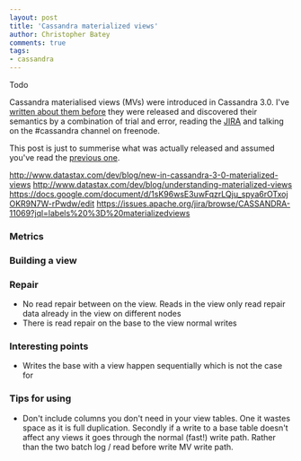 ```yaml
---
layout: post
title: 'Cassandra materialized views'
author: Christopher Batey
comments: true
tags:
- cassandra
---
```


Todo

Cassandra materialised views (MVs) were introduced in Cassandra 3.0. I've
[written
about them before](/cassandra-30-materialised-views-in.html) they were released and discovered their semantics by a
combination of trial and error, reading the
[JIRA](https://issues.apache.org/jira/browse/CASSANDRA-6477) and talking on the #cassandra
channel on freenode. 

This post is just to summerise what was actually released and assumed you've read the
[previous one](/cassandra-30-materialised-views-in.html).

http://www.datastax.com/dev/blog/new-in-cassandra-3-0-materialized-views
http://www.datastax.com/dev/blog/understanding-materialized-views
https://docs.google.com/document/d/1sK96wsE3uwFqzrLQju_spya6rOTxojOKR9N7W-rPwdw/edit
https://issues.apache.org/jira/browse/CASSANDRA-11069?jql=labels%20%3D%20materializedviews

### Metrics

### Building a view

### Repair

* No read repair between on the view. Reads in the view only read repair data
  already in the view on different nodes
* There is read repair on the base to the view 
  normal writes

### Interesting points

* Writes the base with a view happen sequentially which is not the case for


### Tips for using

* Don't include columns you don't need in your view tables. One it wastes space
  as it is full duplication. Secondly if a write to a base table doesn't affect
  any views it goes through the normal (fast!) write path. Rather than the two
  batch log / read before write MV write path.


